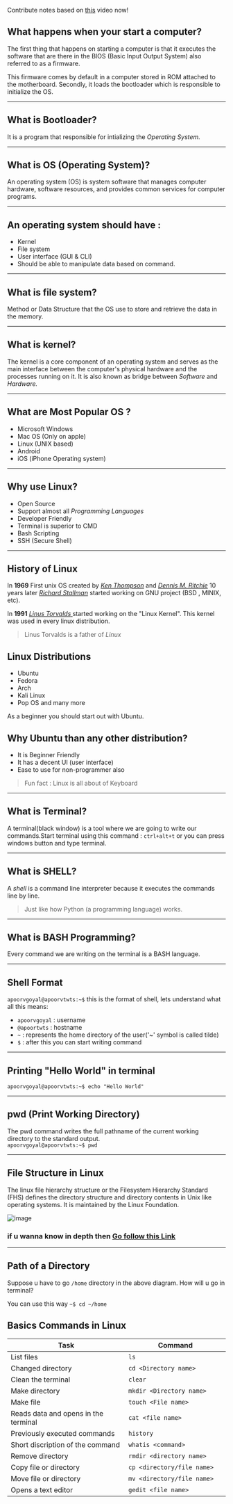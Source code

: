Contribute notes based on [this](https://www.youtube.com/watch?v=Juo_0lpBMPY) video now!

## **What happens when your start a computer?**

The first thing that happens on starting a computer is that it executes the software that are there in the BIOS (Basic Input Output System) also referred to as a firmware.

This firmware comes by default in a computer stored in ROM attached to the motherboard. Secondly, it loads the bootloader which is responsible to initialize the OS.
___

## **What is Bootloader?**

It is a program that responsible for intializing the *Operating System.*

___

 ## **What is OS (Operating System)?**
 
 An operating system (OS) is system software that manages computer hardware, software resources, and provides common services for computer programs. 
 
 ___
## **An operating system should have :**
 - Kernel
 - File system
 - User interface (GUI & CLI)
 - Should be able to manipulate data based on command.
 ___
 
## **What is file system?**

Method or Data Structure that the OS use to store and retrieve the data in the memory.

___

## **What is kernel?**
The kernel is a core component of an operating system and serves as the main interface between the computer's physical hardware and the processes running on it. 
It is also known as bridge between *Software* and *Hardware.*
___

## **What are Most Popular OS ?**
- Microsoft Windows
- Mac OS (Only on apple)
- Linux (UNIX based)
- Android 
- iOS (iPhone Operating system)
___

## **Why use Linux?**
 - Open Source 
 - Support almost all *Programming Languages*
 - Developer Friendly
 - Terminal is superior to CMD
 - Bash Scripting 
 - SSH (Secure Shell)
 ___

  ## **History of Linux**
 
  In **1969** First unix OS created by <u>*Ken Thompson*</u> and <u>*Dennis M. Ritchie*</u>
  10 years later <u>*Richard Stallman*</u> started working on GNU project (BSD , MINIX, etc).

  In **1991** <u>*Linus Torvalds* </u>started working on the "Linux Kernel". This kernel was used in every linux distribution.

>Linus Torvalds is a father of *Linux*  


## **Linux Distributions** 
 - Ubuntu
 - Fedora
 - Arch
 - Kali Linux
 - Pop OS and many more

As a beginner you should start out with Ubuntu.

## **Why Ubuntu than any other distribution?**
- It is Beginner Friendly
- It has a decent UI (user interface)
- Ease to use for non-programmer also

>Fun fact : Linux is all about of Keyboard
___

## **What is Terminal?**

A terminal(black window) is a tool where we are going to write our commands.Start terminal using this command : `ctrl+alt+t` or you can press windows button and type terminal.
___
 
 ## **What is SHELL?**
 A *shell* is a command line interpreter because it executes the commands line by line. 
 
 >Just like how Python (a programming language) works.
 ___
 
 ## **What is BASH Programming?**
 
 Every command we are writing on the terminal is a BASH language.
 ___
 
 ## **Shell Format**
 `apoorvgoyal@apoorvtwts:~$`
  this is the format of shell, lets understand what all this means:
  
  - `apoorvgoyal` : username 
  - `@apoortwts` : hostname
  - `~` : represents the home directory of the user('~' symbol is called tilde)
  - `$` : after this you can start writing command
  ___
  
## **Printing "Hello World" in terminal**
 `apoorvgoyal@apoorvtwts:~$ echo "Hello World" `
 ___
  
## **pwd (Print Working Directory)**
 The pwd command writes the full pathname of the current working directory to the standard output.<br>
  `apoorvgoyal@apoorvtwts:~$ pwd`
  ___

 ## **File Structure in Linux**
 The linux file hierarchy structure or the Filesystem Hierarchy Standard (FHS) defines the directory structure and directory contents in Unix like operating systems. It is maintained by the Linux Foundation.
 
 ![image](https://www.linuxtrainingacademy.com/wp-content/uploads/2014/03/linux-folders.jpg)
 ### if u wanna know in depth then [Go follow this Link](https://www.geeksforgeeks.org/linux-file-hierarchy-structure/)

 ___
   
   
## **Path of a Directory**
Suppose u have to go `/home` directory in the above diagram. How will u go in terminal?

You can use this way `~$ cd ~/home`

## Basics Commands in Linux
|                Task                          |          Command                 |
|----------------------------------------------|----------------------------------|
|List files                                    |`ls`                              |
|Changed directory                             |`cd <Directory name> `            |
|Clean the terminal                            |`clear`                           |
|Make directory                                |`mkdir <Directory name>`          |
|Make file                                     |`touch <File name>`               |
|Reads data and opens in the terminal          |`cat <file name>`                 |
|Previously executed commands                  |`history`                         |
|Short discription of the command              |`whatis <command>`                |
|Remove directory                              |`rmdir <directory name>`          |
|Copy file or directory                        |`cp <directory/file name>`        |
|Move file or directory                        |`mv <directory/file name>    `    |
|Opens a text editor                           |`gedit <file name>`               |
